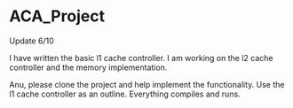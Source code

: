 # ACA_Project

Update 6/10

I have written the basic l1 cache controller.  I am working on the l2 cache controller and the memory implementation.

Anu, please clone the project and help implement the functionality.  Use the l1 cache controller as an outline.  Everything compiles and runs.
